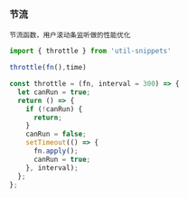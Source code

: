 ### 节流

`节流函数，用户滚动条监听做的性能优化`

<template>
    <b>使用</b>
</template>

```ts
import { throttle } from 'util-snippets'

throttle(fn(),time)
```

<template>
    <b>代码</b>
</template>

```ts
const throttle = (fn, interval = 300) => {
  let canRun = true;
  return () => {
    if (!canRun) {
      return;
    }
    canRun = false;
    setTimeout(() => {
      fn.apply();
      canRun = true;
    }, interval);
  };
};

```


<style>
    b {
        color: #3eaf7c;
    }
</style>


